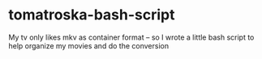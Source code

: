 # tomatroska-bash-script
My tv only likes mkv as container format – so I wrote a little bash script to help organize my movies and do the conversion
